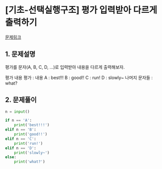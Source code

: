 # [기초-선택실행구조] 평가 입력받아 다르게 출력하기

[문제링크](https://codeup.kr/problem.php?id=6069)



## 1. 문제설명

평가를 문자(A, B, C, D, ...)로 입력받아 내용을 다르게 출력해보자.

평가 내용
평가 : 내용
A : best!!!
B : good!!
C : run!
D : slowly~
나머지 문자들 : what?




## 2. 문제풀이

```python
n = input()

if n == 'A':
    print('best!!!')
elif n == 'B':
    print('good!!')
elif n == 'C':
    print('run!')
elif n == 'D':
    print('slowly~')
else:
    print('what?')
```





